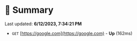 # 📖 Summary
Last updated: **6/12/2023, 7:34:21 PM**

- `GET` [https://google.com](https://google.com) - **Up** (162ms)
